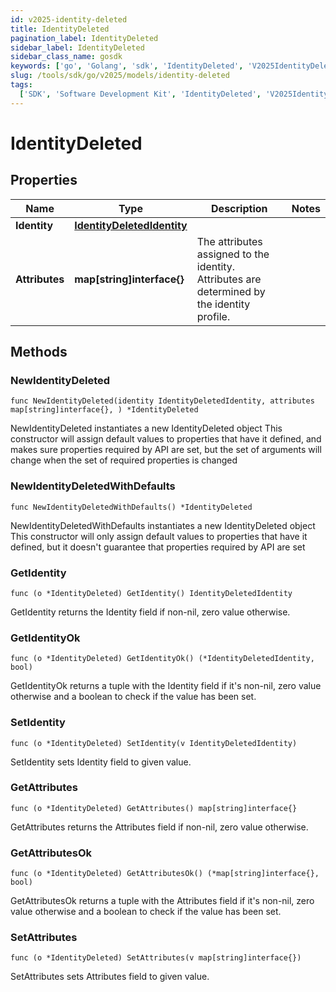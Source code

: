 ```yaml
---
id: v2025-identity-deleted
title: IdentityDeleted
pagination_label: IdentityDeleted
sidebar_label: IdentityDeleted
sidebar_class_name: gosdk
keywords: ['go', 'Golang', 'sdk', 'IdentityDeleted', 'V2025IdentityDeleted']
slug: /tools/sdk/go/v2025/models/identity-deleted
tags:
  ['SDK', 'Software Development Kit', 'IdentityDeleted', 'V2025IdentityDeleted']
---
```


# IdentityDeleted

## Properties

| Name | Type | Description | Notes |
| --- | --- | --- | --- |
| **Identity** | [**IdentityDeletedIdentity**](identity-deleted-identity) |  |
| **Attributes** | **map[string]interface{}** | The attributes assigned to the identity. Attributes are determined by the identity profile. |

## Methods

### NewIdentityDeleted

`func NewIdentityDeleted(identity IdentityDeletedIdentity, attributes map[string]interface{}, ) *IdentityDeleted`

NewIdentityDeleted instantiates a new IdentityDeleted object This constructor will assign default values to properties that have it defined, and makes sure properties required by API are set, but the set of arguments will change when the set of required properties is changed

### NewIdentityDeletedWithDefaults

`func NewIdentityDeletedWithDefaults() *IdentityDeleted`

NewIdentityDeletedWithDefaults instantiates a new IdentityDeleted object This constructor will only assign default values to properties that have it defined, but it doesn't guarantee that properties required by API are set

### GetIdentity

`func (o *IdentityDeleted) GetIdentity() IdentityDeletedIdentity`

GetIdentity returns the Identity field if non-nil, zero value otherwise.

### GetIdentityOk

`func (o *IdentityDeleted) GetIdentityOk() (*IdentityDeletedIdentity, bool)`

GetIdentityOk returns a tuple with the Identity field if it's non-nil, zero value otherwise and a boolean to check if the value has been set.

### SetIdentity

`func (o *IdentityDeleted) SetIdentity(v IdentityDeletedIdentity)`

SetIdentity sets Identity field to given value.

### GetAttributes

`func (o *IdentityDeleted) GetAttributes() map[string]interface{}`

GetAttributes returns the Attributes field if non-nil, zero value otherwise.

### GetAttributesOk

`func (o *IdentityDeleted) GetAttributesOk() (*map[string]interface{}, bool)`

GetAttributesOk returns a tuple with the Attributes field if it's non-nil, zero value otherwise and a boolean to check if the value has been set.

### SetAttributes

`func (o *IdentityDeleted) SetAttributes(v map[string]interface{})`

SetAttributes sets Attributes field to given value.
